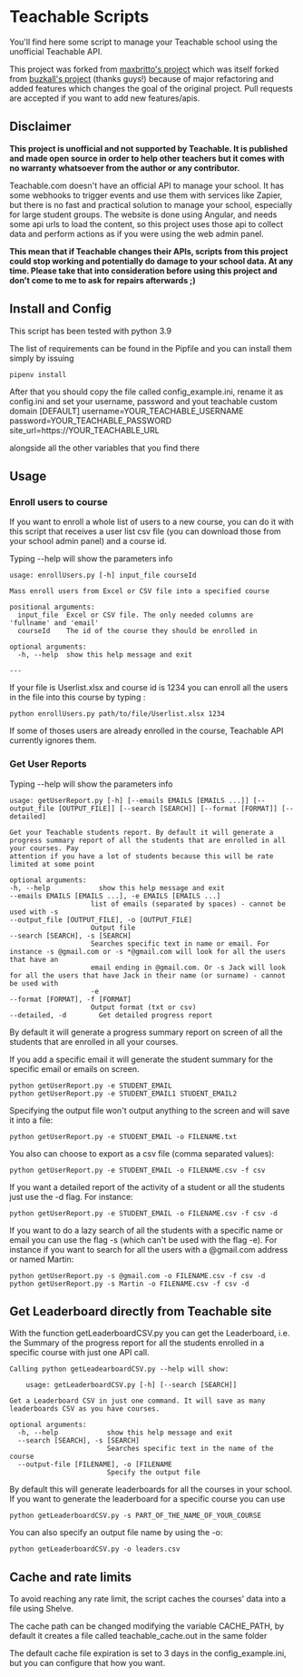 # Teachable Scripts
You'll find here some script to manage your Teachable school using the unofficial Teachable API.

This project was forked from [maxbritto's project](https://github.com/maxbritto/teachable-scripts/) which was itself forked from [buzkall's project](https://github.com/buzkall/teachable-reports-export) (thanks guys!) because of major refactoring and added features which changes the goal of the original project.
Pull requests are accepted if you want to add new features/apis.


   

## Disclaimer
**This project is unofficial and not supported by Teachable. It is published and made open source in order to help other teachers but it comes with no warranty whatsoever from the author or any contributor.**

Teachable.com doesn't have an official API to manage your school. It has some webhooks to trigger events and use them with services like Zapier, but there is no fast and practical solution to manage your school, especially for large student groups.
The website is done using Angular, and needs some api urls to load the content, so this project uses those api to collect data and perform actions as if you were using the web admin panel.

**This mean that if Teachable changes their APIs, scripts from this project could stop working and potentially do damage to your school data. At any time. 
Please take that into consideration before using this project and don't come to me to ask for repairs afterwards ;)** 

## Install and Config
This script has been tested with python 3.9

The list of requirements can be found in the Pipfile and you can install them simply by issuing 

    pipenv install 

After that you should copy the file called config_example.ini, rename it as config.ini and set your username, password and yout teachable custom domain
    [DEFAULT]
    username=YOUR_TEACHABLE_USERNAME
    password=YOUR_TEACHABLE_PASSWORD
    site_url=https://YOUR_TEACHABLE_URL

alongside all the other variables that you find there

## Usage
### Enroll users to course
If you want to enroll a whole list of users to a new course, you can do it with this script that receives a user list csv file (you can download those from your school admin panel) and a course id.

Typing --help will show the parameters info

    usage: enrollUsers.py [-h] input_file courseId

    Mass enroll users from Excel or CSV file into a specified course

    positional arguments:
	  input_file  Excel or CSV file. The only needed columns are 'fullname' and 'email'
	  courseId    The id of the course they should be enrolled in

    optional arguments:
	  -h, --help  show this help message and exit

    ---

If your file is Userlist.xlsx and course id is 1234 you can enroll all the users in the file into this course by typing :

    python enrollUsers.py path/to/file/Userlist.xlsx 1234
    
If some of thoses users are already enrolled in the course, Teachable API currently ignores them.

### Get User Reports

Typing --help will show the parameters info

    usage: getUserReport.py [-h] [--emails EMAILS [EMAILS ...]] [--output_file [OUTPUT_FILE]] [--search [SEARCH]] [--format [FORMAT]] [--detailed]

    Get your Teachable students report. By default it will generate a progress summary report of all the students that are enrolled in all your courses. Pay
    attention if you have a lot of students because this will be rate limited at some point

    optional arguments:
    -h, --help            show this help message and exit
    --emails EMAILS [EMAILS ...], -e EMAILS [EMAILS ...]
                        list of emails (separated by spaces) - cannot be used with -s
    --output_file [OUTPUT_FILE], -o [OUTPUT_FILE]
                        Output file
    --search [SEARCH], -s [SEARCH]
                        Searches specific text in name or email. For instance -s @gmail.com or -s *@gmail.com will look for all the users that have an
                        email ending in @gmail.com. Or -s Jack will look for all the users that have Jack in their name (or surname) - cannot be used with
                        -e
    --format [FORMAT], -f [FORMAT]
                        Output format (txt or csv)
    --detailed, -d        Get detailed progress report
    
By default it will generate a progress summary report on screen of all the students that are enrolled in all your courses.

If you add a specific email it will generate the student summary for the specific email or emails on screen.

    python getUserReport.py -e STUDENT_EMAIL
    python getUserReport.py -e STUDENT_EMAIL1 STUDENT_EMAIL2
    
Specifying the output file won't output anything to the screen and will save it into a file:

    python getUserReport.py -e STUDENT_EMAIL -o FILENAME.txt
    
You also can choose to export as a csv file (comma separated values):

    python getUserReport.py -e STUDENT_EMAIL -o FILENAME.csv -f csv
    
If you want a detailed report of the activity of a student or all the students just use the -d flag. For instance:
   
    python getUserReport.py -e STUDENT_EMAIL -o FILENAME.csv -f csv -d

If you want to do a lazy search of all the students with a specific name or email you can use the flag -s (which can't be used with the flag -e). For instance if you want to search for all the users with a @gmail.com address or named Martin:

    python getUserReport.py -s @gmail.com -o FILENAME.csv -f csv -d
    python getUserReport.py -s Martin -o FILENAME.csv -f csv -d
    
## Get Leaderboard directly from Teachable site

With the function getLeaderboardCSV.py you can get the Leaderboard, i.e. the Summary of the progress report for all the students enrolled in a specific course with just one API call.

    Calling python getLeadearboardCSV.py --help will show:

        usage: getLeaderboardCSV.py [-h] [--search [SEARCH]]

    Get a Leaderboard CSV in just one command. It will save as many leaderboards CSV as you have courses.

    optional arguments:
      -h, --help            show this help message and exit
      --search [SEARCH], -s [SEARCH]
                            Searches specific text in the name of the course
      --output-file [FILENAME], -o [FILENAME
                            Specify the output file
   
By default this will generate leaderboards for all the courses in your school. If you want to generate the leaderboard for a specific course you can use

    python getLeaderboardCSV.py -s PART_OF_THE_NAME_OF_YOUR_COURSE
    
You can also specify an output file name by using the -o:

    python getLeaderboardCSV.py -o leaders.csv
    

## Cache and rate limits
To avoid reaching any rate limit, the script caches the courses' data into a file using Shelve.

The cache path can be changed modifying the variable CACHE_PATH, by default it creates a file called teachable_cache.out in the same folder

The default cache file expiration is set to 3 days in the config_example.ini, but you can configure that how you want.
